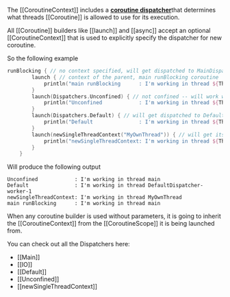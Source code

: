 The [[CoroutineContext]] includes a [**coroutine dispatcher**](https://kotlinlang.org/api/kotlinx.coroutines/kotlinx-coroutines-core/kotlinx.coroutines/-coroutine-dispatcher/)that determines what threads [[Coroutine]]  is allowed to use for its execution.

All [[Coroutine]] builders like [[launch]] and [[async]] accept an optional [[CoroutineContext]] that is used to explicitly specify the dispatcher for new coroutine.

So the following example
```kotlin
runBlocking { // no context specified, will get dispatched to MainDispatcher
        launch { // context of the parent, main runBlocking coroutine
            println("main runBlocking      : I'm working in thread ${Thread.currentThread().name}")
        }
        launch(Dispatchers.Unconfined) { // not confined -- will work with main thread
            println("Unconfined            : I'm working in thread ${Thread.currentThread().name}")
        }
        launch(Dispatchers.Default) { // will get dispatched to DefaultDispatcher 
            println("Default               : I'm working in thread ${Thread.currentThread().name}")
        }
        launch(newSingleThreadContext("MyOwnThread")) { // will get its own new thread
            println("newSingleThreadContext: I'm working in thread ${Thread.currentThread().name}")
        }
    }
```
Will produce the following output
```
Unconfined            : I'm working in thread main
Default               : I'm working in thread DefaultDispatcher-worker-1
newSingleThreadContext: I'm working in thread MyOwnThread
main runBlocking      : I'm working in thread main
```

When any coroutine builder is used without parameters, it is going to inherit the [[CoroutineContext]] from the [[CoroutineScope]] it is being launched from.

You can check out all the Dispatchers here:
- [[Main]]
- [[IO]]
- [[Default]]
- [[Unconfined]]
- [[newSingleThreadContext]]